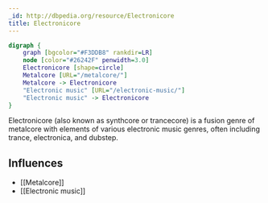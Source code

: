 ```yaml
---
_id: http://dbpedia.org/resource/Electronicore
title: Electronicore
---
```


```dot
digraph {
	graph [bgcolor="#F3DDB8" rankdir=LR]
	node [color="#26242F" penwidth=3.0]
	Electronicore [shape=circle]
	Metalcore [URL="/metalcore/"]
	Metalcore -> Electronicore
	"Electronic music" [URL="/electronic-music/"]
	"Electronic music" -> Electronicore
}
```

Electronicore (also known as synthcore or trancecore) is a fusion genre of metalcore with elements of various electronic music genres, often including trance, electronica, and dubstep.

## Influences

- [[Metalcore]]
- [[Electronic music]]
